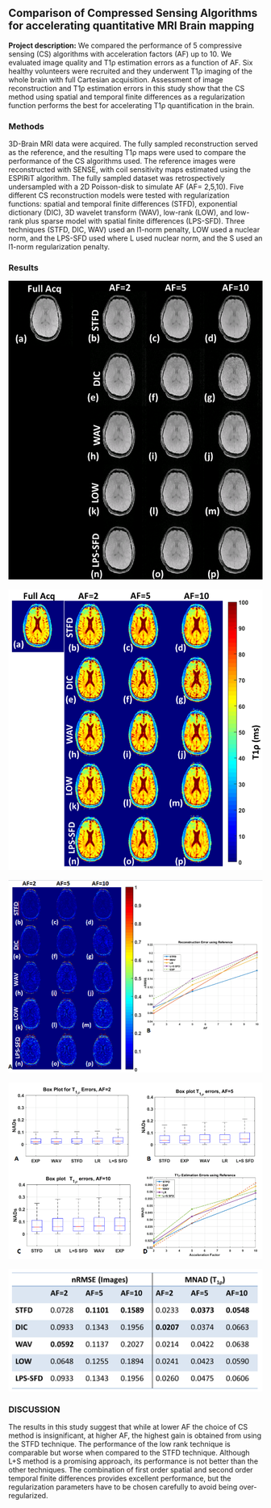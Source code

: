 ## Comparison of Compressed Sensing Algorithms for accelerating quantitative MRI Brain mapping

**Project description:** We compared the performance of 5 compressive sensing
(CS) algorithms with acceleration factors (AF) up to 10. We evaluated image quality and T1ρ estimation errors as a function of AF. Six healthy volunteers were recruited and they underwent T1ρ imaging of the whole brain with full Cartesian acquisition. Assessment of image reconstruction and T1ρ estimation errors in this study show that the CS method using spatial and temporal finite differences as a regularization function performs the best for accelerating T1ρ quantification in the brain.

### Methods
3D-Brain MRI data were acquired. The fully sampled reconstruction served as the reference, and the resulting T1ρ maps were used to compare the performance of the CS algorithms used. The reference images were reconstructed with SENSE, with coil sensitivity maps estimated using the ESPIRiT algorithm. The fully sampled dataset was retrospectively undersampled with a 2D Poisson-disk to simulate AF (AF= 2,5,10). Five different CS reconstruction models were tested with regularization functions: spatial and temporal finite differences (STFD), exponential dictionary (DIC), 3D wavelet transform (WAV), low-rank (LOW), and low-rank plus sparse model with spatial finite differences (LPS-SFD). Three techniques (STFD, DIC, WAV) used an l1-norm penalty, LOW used a nuclear norm, and the LPS-SFD used where L used nuclear norm, and the S used an l1-norm regularization penalty.

### Results

<img src="images/Figure1.PNG?raw=true"/>
<br><br>
<img src="images/Figure2.PNG?raw=true"/>
<br><br>
<img src="images/Figure3.PNG?raw=true"/>
<br><br>
<img src="images/Figure4.PNG?raw=true"/>
<br><br>
<img src="images/Figure5.PNG?raw=true"/>

### DISCUSSION
The results in this study suggest that while at lower AF the choice of CS method is insignificant, at higher AF, the highest gain is obtained from using the STFD technique. The performance of the low rank technique is comparable but worse when compared to the STFD technique. Although L+S method is a promising approach, its performance is not better than the other techniques. The combination of first order spatial and second order temporal finite differences provides excellent performance, but the regularization parameters have to be chosen carefully to avoid being over- regularized. 
